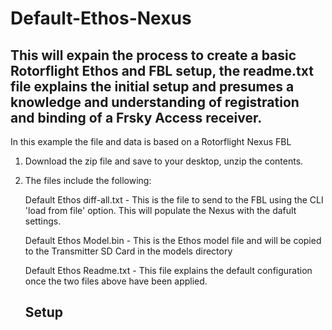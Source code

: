 # Default-Ethos-Nexus
## This will expain the process to create a basic Rotorflight Ethos and FBL setup, the readme.txt file explains the initial setup and presumes a knowledge and understanding of registration and binding of a Frsky Access receiver.

In this example the file and data is based on a Rotorflight Nexus FBL

1. Download the zip file and save to your desktop, unzip the contents.

2. The files include the following:

   Default Ethos diff-all.txt - This is the file to send to the FBL using the CLI 'load from file' option. This will populate the Nexus with the dafult settings.

   Default Ethos Model.bin - This is the Ethos model file and will be copied to the Transmitter SD Card in the models directory

   Default Ethos Readme.txt - This file explains the default configuration once the two files above have been applied.

   ## Setup

   
